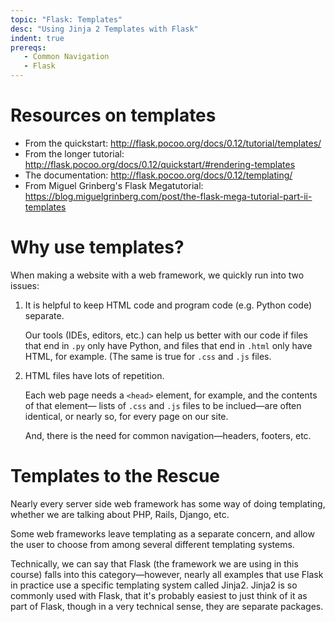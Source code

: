 ```yaml
---
topic: "Flask: Templates"
desc: "Using Jinja 2 Templates with Flask"
indent: true
prereqs:
   - Common Navigation
   - Flask
---
```


# Resources on templates

* From the quickstart: <http://flask.pocoo.org/docs/0.12/tutorial/templates/>
* From the longer tutorial: <http://flask.pocoo.org/docs/0.12/quickstart/#rendering-templates>
* The documentation: <http://flask.pocoo.org/docs/0.12/templating/>
* From Miguel Grinberg's Flask Megatutorial: <https://blog.miguelgrinberg.com/post/the-flask-mega-tutorial-part-ii-templates>


# Why use templates?

When making a website with a web framework, we quickly run into two issues:

1.  It is helpful to keep HTML code and program code (e.g. Python code) separate.

    Our tools (IDEs, editors, etc.) can help us better with our code if files that end in `.py` only
    have Python, and files that end in `.html` only have HTML, for example.  (The same is true
    for `.css` and `.js` files.

2.  HTML files have lots of repetition.

    Each web page needs a `<head>` element, for example, and the contents of that element&mdash;
    lists of `.css` and `.js` files to be inclued&mdash;are often identical, or nearly so, for every
    page on our site.

    And, there is the need for common navigation&mdash;headers, footers, etc.

# Templates to the Rescue

Nearly every server side web framework has some way of doing templating, whether we are talking about PHP, Rails, Django, etc.

Some web frameworks leave templating as a separate concern, and allow
the user to choose from among several different templating systems.

Technically, we can say that Flask (the framework we are using in this
course) falls into this category&mdash;however, nearly all examples
that use Flask in practice use a specific templating system called
Jinja2.  Jinja2 is so commonly used with Flask, that it's probably
easiest to just think of it as part of Flask, though in a very
technical sense, they are separate packages.



